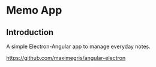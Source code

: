 # Memo App

## Introduction

A simple Electron-Angular app to manage everyday notes.

https://github.com/maximegris/angular-electron
